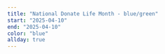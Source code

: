 ```yaml
---
title: "National Donate Life Month - blue/green"
start: "2025-04-10"
end: "2025-04-10"
color: "blue"
allday: true
---
```


